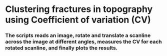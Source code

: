 # Clustering fractures in topography using Coefficient of variation (CV)

### The scripts reads an image, rotate and translate a scanline across the image at different angles, measures the CV for each rotated scanline, and finally plots the results.
